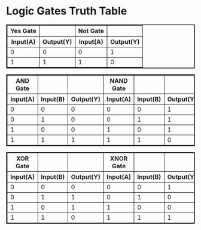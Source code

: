 # Logic Gates Truth Table

<table style="border: 2px solid black; border-collapse: collapse;">
  <tr>
    <th style="border: 1px solid black;">Yes Gate</th>
    <th style="border: 1px solid black;"></th>
    <th style="border: 1px solid black;">Not Gate</th>
    <th style="border: 1px solid black;"></th>
  </tr>
  <tr>
    <th style="border: 1px solid black;">Input(A)</th>
    <th style="border: 1px solid black;">Output(Y)</th>
    <th style="border: 1px solid black;">Input(A)</th>
    <th style="border: 1px solid black;">Output(Y)</th>
  </tr>
  <tr>
    <td style="border: 1px solid black;">0</td>
    <td style="border: 1px solid black;">0</td>
    <td style="border: 1px solid black;">0</td>
    <td style="border: 1px solid black;">1</td>
  </tr>
  <tr>
    <td style="border: 1px solid black;">1</td>
    <td style="border: 1px solid black;">1</td>
     <td style="border: 1px solid black;">1</td>
    <td style="border: 1px solid black;">0</td>
  </tr>
</table>

<table style="border: 2px solid black; border-collapse: collapse;">
  <tr>
    <th style="border: 1px solid black;">AND Gate</th>
    <th style="border: 1px solid black;"></th>
    <th style="border: 1px solid black;"></th>
    <th style="border: 1px solid black;">NAND Gate</th>
    <th style="border: 1px solid black;"></th>
    <th style="border: 1px solid black;"></th>
    <th style="border: 1px solid black;">OR Gate</th>
    <th style="border: 1px solid black;"></th>
    <th style="border: 1px solid black;"></th>
    <th style="border: 1px solid black;">NOR Gate</th>
    <th style="border: 1px solid black;"></th>
    <th style="border: 1px solid black;"></th>
  </tr>
  <tr>
    <th style="border: 1px solid black;">Input(A)</th>
    <th style="border: 1px solid black;">Input(B)</th>
    <th style="border: 1px solid black;">Output(Y)</th>
    <th style="border: 1px solid black;">Input(A)</th>
    <th style="border: 1px solid black;">Input(B)</th>
    <th style="border: 1px solid black;">Output(Y)</th>
    <th style="border: 1px solid black;">Input(A)</th>
    <th style="border: 1px solid black;">Input(B)</th>
    <th style="border: 1px solid black;">Output(Y)</th>
    <th style="border: 1px solid black;">Input(A)</th>
    <th style="border: 1px solid black;">Input(B)</th>
    <th style="border: 1px solid black;">Output(Y)</th>
  </tr>
  <tr>
    <td style="border: 1px solid black;">0</td>
    <td style="border: 1px solid black;">0</td>
    <td style="border: 1px solid black;">0</td>
    <td style="border: 1px solid black;">0</td>
    <td style="border: 1px solid black;">0</td>
    <td style="border: 1px solid black;">1</td>
    <td style="border: 1px solid black;">0</td>
    <td style="border: 1px solid black;">0</td>
    <td style="border: 1px solid black;">0</td>
    <td style="border: 1px solid black;">0</td>
    <td style="border: 1px solid black;">0</td>
    <td style="border: 1px solid black;">1</td>
  </tr>
  <tr>
   <td style="border: 1px solid black;">0</td>
    <td style="border: 1px solid black;">1</td>
    <td style="border: 1px solid black;">0</td>
    <td style="border: 1px solid black;">0</td>
    <td style="border: 1px solid black;">1</td>
    <td style="border: 1px solid black;">1</td>
    <td style="border: 1px solid black;">0</td>
    <td style="border: 1px solid black;">1</td>
    <td style="border: 1px solid black;">1</td>
    <td style="border: 1px solid black;">0</td>
    <td style="border: 1px solid black;">1</td>
    <td style="border: 1px solid black;">0</td>
  </tr>
  <tr>
   <td style="border: 1px solid black;">1</td>
    <td style="border: 1px solid black;">0</td>
    <td style="border: 1px solid black;">0</td>
    <td style="border: 1px solid black;">1</td>
    <td style="border: 1px solid black;">0</td>
    <td style="border: 1px solid black;">1</td>
    <td style="border: 1px solid black;">1</td>
    <td style="border: 1px solid black;">0</td>
    <td style="border: 1px solid black;">1</td>
    <td style="border: 1px solid black;">1</td>
    <td style="border: 1px solid black;">0</td>
    <td style="border: 1px solid black;">0</td>
  </tr>
  <tr>
   <td style="border: 1px solid black;">1</td>
    <td style="border: 1px solid black;">1</td>
    <td style="border: 1px solid black;">1</td>
    <td style="border: 1px solid black;">1</td>
    <td style="border: 1px solid black;">1</td>
    <td style="border: 1px solid black;">0</td>
    <td style="border: 1px solid black;">1</td>
    <td style="border: 1px solid black;">1</td>
    <td style="border: 1px solid black;">1</td>
    <td style="border: 1px solid black;">1</td>
    <td style="border: 1px solid black;">1</td>
    <td style="border: 1px solid black;">0</td>
  </tr>
</table>

<table style="border: 2px solid black; border-collapse: collapse;">
  <tr>
    <th style="border: 1px solid black;">XOR Gate</th>
    <th style="border: 1px solid black;"></th>
    <th style="border: 1px solid black;"></th>
    <th style="border: 1px solid black;">XNOR Gate</th>
    <th style="border: 1px solid black;"></th>
    <th style="border: 1px solid black;"></th>
  </tr>
  <tr>
    <th style="border: 1px solid black;">Input(A)</th>
    <th style="border: 1px solid black;">Input(B)</th>
    <th style="border: 1px solid black;">Output(Y)</th>
    <th style="border: 1px solid black;">Input(A)</th>
    <th style="border: 1px solid black;">Input(B)</th>
    <th style="border: 1px solid black;">Output(Y)</th>
  </tr>
  <tr>
    <td style="border: 1px solid black;">0</td>
    <td style="border: 1px solid black;">0</td>
    <td style="border: 1px solid black;">0</td>
    <td style="border: 1px solid black;">0</td>
    <td style="border: 1px solid black;">0</td>
    <td style="border: 1px solid black;">1</td>
  </tr>
  <tr>
   <td style="border: 1px solid black;">0</td>
    <td style="border: 1px solid black;">1</td>
    <td style="border: 1px solid black;">1</td>
    <td style="border: 1px solid black;">0</td>
    <td style="border: 1px solid black;">1</td>
    <td style="border: 1px solid black;">0</td>
  </tr>
  <tr>
   <td style="border: 1px solid black;">1</td>
    <td style="border: 1px solid black;">0</td>
    <td style="border: 1px solid black;">1</td>
    <td style="border: 1px solid black;">1</td>
    <td style="border: 1px solid black;">0</td>
    <td style="border: 1px solid black;">0</td>
  </tr>
  <tr>
   <td style="border: 1px solid black;">1</td>
    <td style="border: 1px solid black;">1</td>
    <td style="border: 1px solid black;">0</td>
    <td style="border: 1px solid black;">1</td>
    <td style="border: 1px solid black;">1</td>
    <td style="border: 1px solid black;">1</td>
  </tr>
</table>